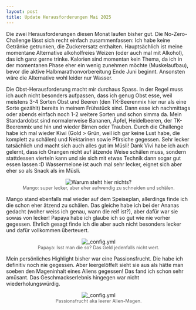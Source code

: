 ```yaml
---
layout: post
title: Update Herausforderungen Mai 2025
---
```


Die zwei Herausforderungen diesen Monat laufen bisher gut. Die No-Zero-Challenge lässt sich recht einfach zusammenfassen: Ich habe keine Getränke getrunken, die Zuckerersatz enthalten. Hauptsächlich ist meine momentane Alternative alkoholfreies Weizen (oder auch mal mit Alkohol), das ich ganz gerne trinke. Kalorien sind momentan kein Thema, da ich in der momentanen Phase eher ein wenig zunehmen möchte (Muskelaufbau), bevor die aktive Halbmarathonvorbereitung Ende Juni beginnt. Ansonsten wäre die Alternative wohl leider nur Wasser. 

Die Obst-Herausforderung macht mir durchaus Spass. In der Regel muss ich auch nicht besonders aufpassen, dass ich genug Obst esse, weil meistens 3-4 Sorten Obst und Beeren (den TK-Beerenmix hier nur als eine Sorte gezählt) bereits in meinem Frühstück sind. Dann esse ich nachmittags oder abends einfach noch 1-2 weitere Sorten und schon simma da. 
Mein Standardobst sind normalerweise Bananen, Äpfel, Heidelbeeren, der TK-Beerenmix und hin und wieder Birnen oder Trauben. Durch die Challenge habe ich mal wieder Kiwi (Gold > Grün, weil ich gar keine Lust habe, die komplett zu schälen) und Nektarinen sowie Pfirsiche gegessen. Sehr lecker tatsächlich und macht sich auch alles gut im Müsli! Dank Vivi habe ich auch gelernt, dass ich Orangen nicht auf ätzende Weise schälen muss, sondern stattdessen vierteln kann und sie sich mit etwas Technik dann sogar gut essen lassen :D Wassermelone ist auch mal sehr lecker, eignet sich aber eher so als Snack als im Müsli.

<figure style="max-width:100%; text-align:center;">
  <img src="{{ site.baseurl }}/images/003_mango.jpg" alt="Warum steht hier nichts?" style="max-width:75%; height:auto;" />
  <figcaption style="font-size:0.9em; color:#555;">Mango: super lecker, aber eher aufwendig zu schneiden und schälen.</figcaption>
</figure>

Mango stand ebenfalls mal wieder auf dem Speiseplan, allerdings finde ich die schon eher ätzend zu schälen. Das gleiche habe ich bei der Ananas gedacht (woher weiss ich genau, wann die reif ist?), aber dafür war sie sowas von lecker! Papaya habe ich glaube ich so gut wie nie vorher gegessen. Ehrlich gesagt finde ich die aber auch nicht besonders lecker und dafür vollkommen überteuert.

<figure style="max-width:100%; text-align:center;">
  <img src="{{ site.baseurl }}/images/003_papaya.jpg" alt="_config.yml" style="max-width:75%; height:auto;" />
  <figcaption style="font-size:0.9em; color:#555;">Papaya: Isst man die so? Das Geld jedenfalls nicht wert.</figcaption>
</figure>

Mein persönliches Highlight bisher war eine Passionsfrucht. Die habe ich definitiv noch nie gegessen. Aber leergelöffelt sieht sie aus als hätte man soeben den Mageninhalt eines Aliens gegessen! Das fand ich schon sehr amüsant. Das Geschmackserlebnis hingegen war nicht wiederholungswürdig.

<figure style="max-width:100%; text-align:center;">
  <img src="{{ site.baseurl }}/images/003_passionsfrucht.jpg" alt="_config.yml" style="max-width:40%; height:auto;" />
  <figcaption style="font-size:0.9em; color:#555;">Passionsfrucht aka leerer Alien-Magen.</figcaption>
</figure>
